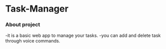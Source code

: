 # Task-Manager
### About project
-it is a basic web app to manage your tasks.
-you can add and delete task through voice commands.
